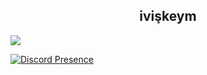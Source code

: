 <h2 align="center">ivişkeym</h2>

![](https://komarev.com/ghpvc/?username=iwishthedeveloper)

[![Discord Presence](https://lanyard-profile-readme.vercel.app/api/927194079123611699)](https://discord.com/users/927194079123611699)
